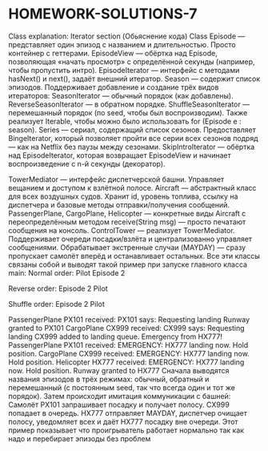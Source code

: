 # HOMEWORK-SOLUTIONS-7

Class explanation: Iterator section (Обьяснение кода)
Class Episode — представляет один эпизод с названием и длительностью. Просто контейнер с геттерами.
EpisodeView — обёртка над Episode, позволяющая «начать просмотр» с определённой секунды (например, чтобы пропустить интро).
EpisodeIterator — интерфейс с методами hasNext() и next(), задаёт внешний итератор.
Season — содержит список эпизодов. Поддерживает добавление и создание трёх видов итераторов:
SeasonIterator — обычный порядок (как добавлены).
ReverseSeasonIterator — в обратном порядке.
ShuffleSeasonIterator — перемешанный порядок (по seed, чтобы был воспроизводим). Также реализует Iterable<Episode>, чтобы можно было использовать for (Episode e : season).
Series — сериал, содержащий список сезонов. Предоставляет BingeIterator, который позволяет пройти все серии всех сезонов подряд — как на Netflix без паузы между
сезонами.
SkipIntroIterator — обёртка над EpisodeIterator, которая возвращает EpisodeView и начинает воспроизведение с n-й секунды (декоратор).

TowerMediator — интерфейс диспетчерской башни. Управляет вещанием и доступом к взлётной полосе.
Aircraft — абстрактный класс для всех воздушных судов. Хранит id, уровень топлива, ссылку на диспетчера и базовые методы отправки/получения сообщений.
PassengerPlane, CargoPlane, Helicopter — конкретные виды Aircraft с переопределённым методом receive(String msg) — просто печатают сообщения на консоль.
ControlTower — реализует TowerMediator. Поддерживает очереди посадки/взлёта и централизованно управляет сообщениями. Обрабатывает экстренные случаи (MAYDAY) — сразу пропускает самолёт вперёд и останавливает остальных.
Все эти классы связаны собой и выводят такой пример при запуске главного класса main:
Normal order:
Pilot
Episode 2

Reverse order:
Episode 2
Pilot

Shuffle order:
Episode 2
Pilot

PassengerPlane PX101 received: PX101 says: Requesting landing
Runway granted to PX101
CargoPlane CX999 received: CX999 says: Requesting landing
CX999 added to landing queue.
Emergency from HX777!
PassengerPlane PX101 received: EMERGENCY: HX777 landing now. Hold position.
CargoPlane CX999 received: EMERGENCY: HX777 landing now. Hold position.
Helicopter HX777 received: EMERGENCY: HX777 landing now. Hold position.
Runway granted to HX777
Сначала выводятся названия эпизодов в трёх режимах: обычный, обратный и перемешанный (с постоянным seed, так что всегда один и тот же порядок).
Затем происходит имитация коммуникации с башней:
Самолёт PX101 запрашивает посадку и получает полосу. CX999 попадает в очередь. HX777 отправляет MAYDAY, диспетчер очищает полосу, уведомляет всех и даёт HX777 посадку вне очереди.
Этот пример показывает что проигрыватель работает нормально так как надо и перебирает эпизоды без проблем 
